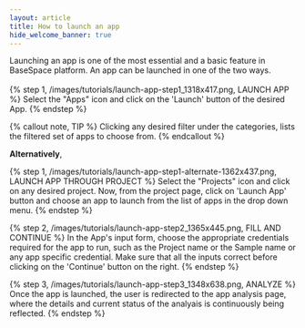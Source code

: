 ```yaml
---
layout: article
title: How to launch an app
hide_welcome_banner: true
---
```


Launching an app is one of the most essential and a basic feature in BaseSpace platform. An app can be launched in one of the two ways.
<br />
<br />
{% step 1, /images/tutorials/launch-app-step1_1318x417.png, LAUNCH APP %}
Select the "Apps" icon and click on the 'Launch' button of the desired App. 
{% endstep %}

{% callout note, TIP %}
Clicking any desired filter under the categories, lists the filtered set of apps to choose from.
{% endcallout %}

**Alternatively**,

{% step 1, /images/tutorials/launch-app-step1-alternate-1362x437.png, LAUNCH APP THROUGH PROJECT %}
Select the "Projects" icon and click on any desired project. Now, from the project page, click on 'Launch App' button and choose an app to launch from the list of apps in the drop down menu.
{% endstep %}

{% step 2, /images/tutorials/launch-app-step2_1365x445.png, FILL AND CONTINUE %}
In the App's input form, choose the appropriate credentials required for the app to run, such as the Project name or the Sample name or any app specific credential. Make sure that all the inputs correct before clicking on the 'Continue' button on the right.
{% endstep %}

{% step 3, /images/tutorials/launch-app-step3_1348x638.png, ANALYZE %}
Once the app is launched, the user is redirected to the app analysis page, where the details and current status of the analyais is continuously being reflected.
{% endstep %}

